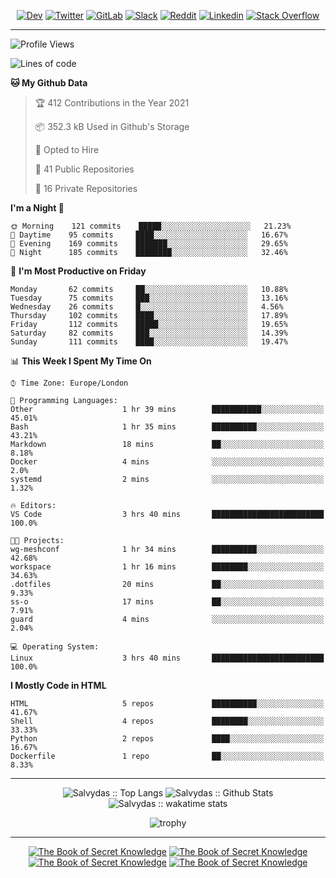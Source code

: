 <div align=center>
  
[![Dev](https://img.shields.io/badge/-DEV-222222?style=flat-square&logo=dev.to&logoColor=white&link=https://dev.to/sso/)](https://dev.to/sso/)
[![Twitter](https://img.shields.io/badge/-Twitter-222222?style=flat-square&logo=twitter&logoColor=white&link=https://twitter.com/digital_wizz/)](https://twitter.com/digital_wizz/)
[![GitLab](https://img.shields.io/badge/-GitLab-222222?style=flat-square&logo=GitLab&logoColor=white&link=https://gitlab.com/ss-o/)](https://gitlab.com/ss-o/)
[![Slack](https://img.shields.io/badge/-Slack-222222?style=flat-square&logo=Slack&logoColor=white&link=https://digital-teams.slack.com/)](https://digital-teams.slack.com/)
[![Reddit](https://img.shields.io/badge/-Reddit-222222?style=flat-square&logo=Reddit&logoColor=white&link=https://https://www.reddit.com/user/ss-o/)](https://www.reddit.com/user/ss-o/)
[![Linkedin](https://img.shields.io/badge/-LinkedIn-222222?style=flat-square&logo=Linkedin&logoColor=white&link=https://www.linkedin.com/in/digital-clouds/)](https://www.linkedin.com/in/digital-clouds/)
[![Stack Overflow](https://img.shields.io/badge/-Stack%20Overflow-222222?style=flat-square&logo=stack-overflow&logoColor=white&link=https://stackoverflow.com/users/13893752/salvydas-lukosius)](https://stackoverflow.com/users/13893752/salvydas-lukosius)

</div>

---

<!--START_SECTION:waka-->
![Profile Views](http://img.shields.io/badge/Profile%20Views-108-blue)

![Lines of code](https://img.shields.io/badge/From%20Hello%20World%20I%27ve%20Written-1.0%20million%20lines%20of%20code-blue)

**🐱 My Github Data** 

> 🏆 412 Contributions in the Year 2021
 > 
> 📦 352.3 kB Used in Github's Storage 
 > 
> 💼 Opted to Hire
 > 
> 📜 41 Public Repositories 
 > 
> 🔑 16 Private Repositories  
 > 
**I'm a Night 🦉** 

```text
🌞 Morning    121 commits    █████░░░░░░░░░░░░░░░░░░░░   21.23% 
🌆 Daytime    95 commits     ████░░░░░░░░░░░░░░░░░░░░░   16.67% 
🌃 Evening    169 commits    ███████░░░░░░░░░░░░░░░░░░   29.65% 
🌙 Night      185 commits    ████████░░░░░░░░░░░░░░░░░   32.46%

```
📅 **I'm Most Productive on Friday** 

```text
Monday       62 commits     ██░░░░░░░░░░░░░░░░░░░░░░░   10.88% 
Tuesday      75 commits     ███░░░░░░░░░░░░░░░░░░░░░░   13.16% 
Wednesday    26 commits     █░░░░░░░░░░░░░░░░░░░░░░░░   4.56% 
Thursday     102 commits    ████░░░░░░░░░░░░░░░░░░░░░   17.89% 
Friday       112 commits    █████░░░░░░░░░░░░░░░░░░░░   19.65% 
Saturday     82 commits     ███░░░░░░░░░░░░░░░░░░░░░░   14.39% 
Sunday       111 commits    ████░░░░░░░░░░░░░░░░░░░░░   19.47%

```


📊 **This Week I Spent My Time On** 

```text
⌚︎ Time Zone: Europe/London

💬 Programming Languages: 
Other                    1 hr 39 mins        ███████████░░░░░░░░░░░░░░   45.01% 
Bash                     1 hr 35 mins        ██████████░░░░░░░░░░░░░░░   43.21% 
Markdown                 18 mins             ██░░░░░░░░░░░░░░░░░░░░░░░   8.18% 
Docker                   4 mins              ░░░░░░░░░░░░░░░░░░░░░░░░░   2.0% 
systemd                  2 mins              ░░░░░░░░░░░░░░░░░░░░░░░░░   1.32%

🔥 Editors: 
VS Code                  3 hrs 40 mins       █████████████████████████   100.0%

🐱‍💻 Projects: 
wg-meshconf              1 hr 34 mins        ██████████░░░░░░░░░░░░░░░   42.68% 
workspace                1 hr 16 mins        ████████░░░░░░░░░░░░░░░░░   34.63% 
.dotfiles                20 mins             ██░░░░░░░░░░░░░░░░░░░░░░░   9.33% 
ss-o                     17 mins             ██░░░░░░░░░░░░░░░░░░░░░░░   7.91% 
guard                    4 mins              ░░░░░░░░░░░░░░░░░░░░░░░░░   2.04%

💻 Operating System: 
Linux                    3 hrs 40 mins       █████████████████████████   100.0%

```

**I Mostly Code in HTML** 

```text
HTML                     5 repos             ██████████░░░░░░░░░░░░░░░   41.67% 
Shell                    4 repos             ████████░░░░░░░░░░░░░░░░░   33.33% 
Python                   2 repos             ████░░░░░░░░░░░░░░░░░░░░░   16.67% 
Dockerfile               1 repo              ██░░░░░░░░░░░░░░░░░░░░░░░   8.33%

```



<!--END_SECTION:waka-->

---

<div align=center>

![Salvydas :: Top Langs](https://github-readme-stats.vercel.app/api/top-langs/?username=ss-o&langs_count=8&card_width=300&theme=blue-green&layout=compact)
![Salvydas :: Github Stats](https://github-readme-stats.vercel.app/api?username=ss-o&theme=blue-green&layout=compact&no-frame=true)
![Salvydas :: wakatime stats](https://github-readme-stats.vercel.app/api/wakatime?username=sall&theme=blue-green)
 
![trophy](https://github-profile-trophy.vercel.app/?username=ss-o&theme=darkhub&rank=SSS,SS,S,AAA,AA,A,B,C&no-frame=true)

---

<div align=center>

[![The Book of Secret Knowledge](https://github-readme-stats.vercel.app/api/pin/?username=github&repo=government.github.com&card_width=150&theme=blue-green&layout=compact)](https://github.com/github/government.github.com)
[![The Book of Secret Knowledge](https://github-readme-stats.vercel.app/api/pin/?username=ss-o&repo=the-book-of-secret-knowledge&card_width=150&theme=blue-green&layout=compact)](https://github.com/ss-o/the-book-of-secret-knowledge)
[![The Book of Secret Knowledge](https://github-readme-stats.vercel.app/api/pin/?username=digital-clouds&repo=awesome-machine-learning&card_width=150&theme=blue-green)](https://github.com/digital-clouds/awesome-machine-learning)
[![The Book of Secret Knowledge](https://github-readme-stats.vercel.app/api/pin/?username=security-io&repo=shodan-eye&card_width=150&theme=blue-green)](https://github.com/security-io/shodan-eye)

</div>
